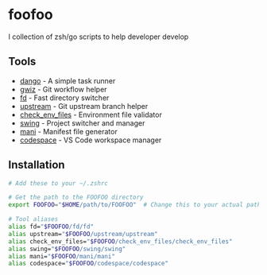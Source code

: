 # foofoo
I collection of zsh/go scripts to help developer develop


## Tools

- [dango](https://github.com/stagfoo/dango) - A simple task runner
- [gwiz](https://github.com/stagfoo/gwiz) - Git workflow helper
- [fd](./fd) - Fast directory switcher
- [upstream](./upstream) - Git upstream branch helper
- [check_env_files](./check_env_files) - Environment file validator
- [swing](./swing) - Project switcher and manager
- [mani](./mani) - Manifest file generator
- [codespace](./codespace) - VS Code workspace manager

## Installation

```bash
# Add these to your ~/.zshrc

# Get the path to the FOOFOO directory
export FOOFOO="$HOME/path/to/FOOFOO"  # Change this to your actual path

# Tool aliases
alias fd="$FOOFOO/fd/fd"
alias upstream="$FOOFOO/upstream/upstream"
alias check_env_files="$FOOFOO/check_env_files/check_env_files"
alias swing="$FOOFOO/swing/swing"
alias mani="$FOOFOO/mani/mani"
alias codespace="$FOOFOO/codespace/codespace"
```